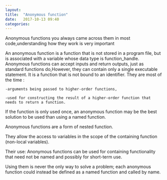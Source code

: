 ```yaml
---
layout: 
title:  "Anonymous function"
date:   2017-10-13 09:40
categories: 
---
```

Anonymous functions you always came across them in most code,understanding how they work is very important

 An anonymous function is a function that is not stored in a program file, but is associated with a variable whose data type is function_handle.
 Anonymous functions can accept inputs and return outputs, just as standard functions do,However, they can contain only a single executable statement.
 It is a function that is  not bound to an identifier.
 They are most of the time :
       
    -arguments being passed to higher-order functions, 

    -used for constructing the result of a higher-order function that needs to return a function.

 If the function is only used once,  an anonymous function may be the best solution to be used  than using a named function.

  Anonymous functions are a form of nested function.

  They  allow the access to variables in the scope of the containing function (non-local variables).

  Their use:
  Anonymous functions can be used for containing functionality that need not be named and possibly for short-term use. 

  Using them is never the only way to solve a problem; each anonymous function could instead be defined as a named function and called by name.
